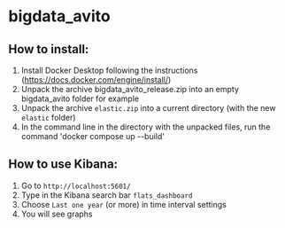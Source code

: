 # bigdata_avito
## How to install: ##
1. Install Docker Desktop following the instructions (https://docs.docker.com/engine/install/)
2. Unpack the archive bigdata_avito_release.zip into an empty bigdata_avito folder for example
3. Unpack the archive `elastic.zip` into a current directory (with the new `elastic` folder)
4. In the command line in the directory with the unpacked files, run the command 'docker compose up --build'

## How to use Kibana: ##
1. Go to `http://localhost:5601/`
2. Type in the Kibana search bar `flats_dashboard`
3. Choose `Last one year` (or more) in time interval settings
4. You will see graphs
